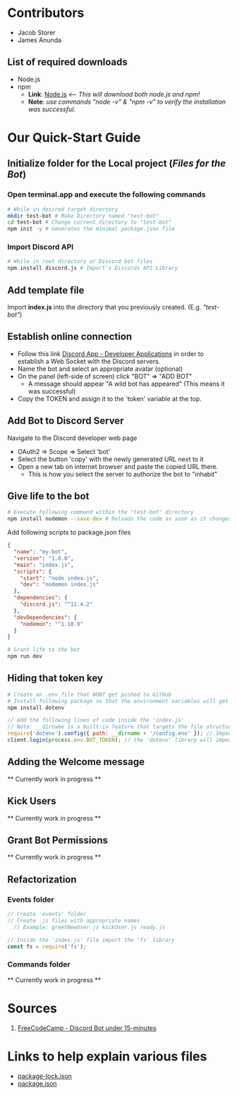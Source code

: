 # Contributors
* Jacob Storer
* James Anunda

## List of required downloads
* Node.js
* npm
  * **Link**: [Node.js](https://nodejs.org/en/) *<-- This will download both node.js and npm!*
  * **Note**: *use commands "node -v" & "npm -v" to verify the installation was successful.*

# Our Quick-Start Guide
## Initialize folder for the Local project (*Files for the Bot*)
### Open terminal.app and execute the following commands
```bash
# While in desired target directory
mkdir test-bot # Make Directory named "test-bot"
cd test-bot # Change current directory to "test-bot"
npm init -y # Generates the minimal package.json file
```

### Import Discord API
```bash
# While in root directory or Discord bot files
npm install discord.js # Import's Discords API Library
```

## Add template file
Import **index.js** into the directory that you previously created. (E.g. *"test-bot"*)

## Establish online connection
* Follow this link [Discord App - Developer Applications](https://discordapp.com/developers/applications/) in order to establish a Web Socket with the Discord servers.
* Name the bot and select an appropriate avatar (optional)
* On the panel (left-side of screen) click "BOT" => "ADD BOT"
  * A message should appear "A wild bot has appeared" (This means it was successful)
* Copy the TOKEN and assign it to the 'token' variable at the top.

## Add Bot to Discord Server
Navigate to the Discord developer web page
* OAuth2 => Scope => Select 'bot'
* Select the button 'copy' with the newly generated URL next to it
* Open a new tab on internet browser and paste the copied URL there.
  * This is how you select the server to authorize the bot to "inhabit"

## Give life to the bot
```bash
# Execute following command within the "test-bot" directory
npm install nodemon --save-dev # Reloads the code as soon as it changes
```
Add following scripts to package.json files
```json
{
  "name": "my-bot",
  "version": "1.0.0",
  "main": "index.js",
  "scripts": {
    "start": "node index.js",
    "dev": "nodemon index.js"
  },
  "dependencies": {
    "discord.js": "^11.4.2"
  },
  "devDependencies": {
    "nodemon": "^1.18.9"
  }
}
```
```bash
# Grant life to the bot
npm run dev
```

## Hiding that token key
```bash
# Create an .env file that WONT get pushed to GitHub
# Install following package so that the environment variables will get loaded into 'index.js' in order to establish Web Socket connection
npm install dotenv
```
```javascript
// Add the following lines of code inside the 'index.js'
// Note: __dirname is a built-in feature that targets the file structure as relative to 'index.js'.
require('dotenv').config({ path: __dirname + '/config.env' }); // Import environment library
client.login(process.env.BOT_TOKEN); // the 'dotenv' library will import from the configuration file the appropriate token
```

## Adding the Welcome message
** Currently work in progress **
## Kick Users
** Currently work in progress **
## Grant Bot Permissions
** Currently work in progress **
## Refactorization
### Events folder
```javascript
// Create 'events' folder
// Create .js files with appropriate names
  // Example: greetNewUser.js kickUser.js ready.js

// Inside the 'index.js' file import the 'fs' library
const fs = require('fs');
```
### Commands folder
** Currently work in progress **

# Sources
  1. [FreeCodeCamp - Discord Bot under 15-minutes](https://medium.freecodecamp.org/how-to-create-a-discord-bot-under-15-minutes-fb2fd0083844)

# Links to help explain various files
* [package-lock.json](https://docs.npmjs.com/files/package-lock.json)
* [package.json](https://docs.npmjs.com/files/package.json)
